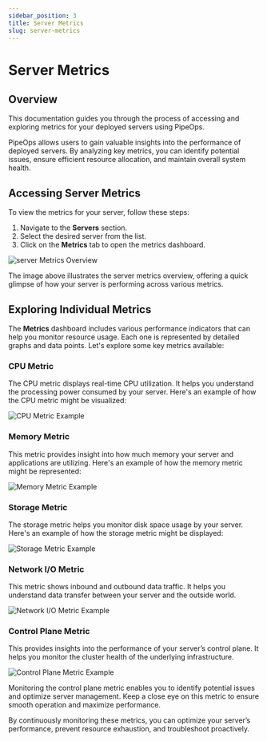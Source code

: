 ```yaml
---
sidebar_position: 3
title: Server Metrics
slug: server-metrics
---
```


# Server Metrics

## Overview

This documentation guides you through the process of accessing and exploring metrics for your deployed servers using PipeOps.  
   
PipeOps allows users to gain valuable insights into the performance of deployed servers. By analyzing key metrics, you can identify potential issues, ensure efficient resource allocation, and maintain overall system health.

## Accessing Server Metrics

To view the metrics for your server, follow these steps:

1. Navigate to the **Servers** section.
2. Select the desired server from the list.
3. Click on the **Metrics** tab to open the metrics dashboard.

![server Metrics Overview](https://pub-30c11acc143348fcae20835653c5514d.r2.dev//20/22/overview_8f109aff39.png)

The image above illustrates the server metrics overview, offering a quick glimpse of how your server is performing across various metrics.

## Exploring Individual Metrics

The **Metrics** dashboard includes various performance indicators that can help you monitor resource usage. Each one is represented by detailed graphs and data points. Let's explore some key metrics available:

### CPU Metric

The CPU metric displays real-time CPU utilization. It helps you understand the processing power consumed by your server. Here's an example of how the CPU metric might be visualized:

![CPU Metric Example](https://pub-30c11acc143348fcae20835653c5514d.r2.dev//20/22/CPU_761b23d167.png)

### Memory Metric

This metric provides insight into how much memory your server and applications are utilizing. Here's an example of how the memory metric might be represented:

![Memory Metric Example](https://pub-30c11acc143348fcae20835653c5514d.r2.dev//20/22/memory_6c36fc1c9d.png)

### Storage Metric

The storage metric helps you monitor disk space usage by your server. Here's an example of how the storage metric might be displayed:

![Storage Metric Example](https://pub-30c11acc143348fcae20835653c5514d.r2.dev//20/22/storage_77078f2377.png)

### Network I/O Metric

This metric shows inbound and outbound data traffic. It helps you understand data transfer between your server and the outside world.

![Network I/O Metric Example](https://pub-30c11acc143348fcae20835653c5514d.r2.dev//20/22/network_4a55527172.png)

### Control Plane Metric

This provides insights into the performance of your server’s control plane. It helps you monitor the cluster health of the underlying infrastructure.

![Control Plane Metric Example](https://pub-30c11acc143348fcae20835653c5514d.r2.dev//20/22/plane_b1426c4795.png)

Monitoring the control plane metric enables you to identify potential issues and optimize server management. Keep a close eye on this metric to ensure smooth operation and maximize performance.

By continuously monitoring these metrics, you can optimize your server’s performance, prevent resource exhaustion, and troubleshoot proactively.
